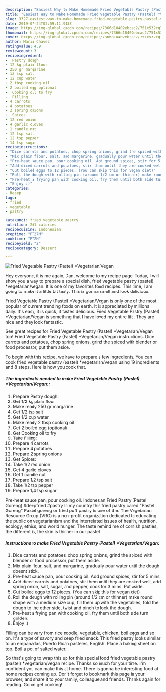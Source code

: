 ```yaml
---
description: "Easiest Way to Make Homemade Fried Vegetable Pastry (Pastel) *Vegetarian/Vegan"
title: "Easiest Way to Make Homemade Fried Vegetable Pastry (Pastel) *Vegetarian/Vegan"
slug: 3327-easiest-way-to-make-homemade-fried-vegetable-pastry-pastel-vegetarian-vegan
date: 2019-07-24T02:59:11.943Z
image: https://img-global.cpcdn.com/recipes/7366d18402ebcac2/751x532cq70/fried-vegetable-pastry-pastel-vegetarianvegan-recipe-main-photo.jpg
thumbnail: https://img-global.cpcdn.com/recipes/7366d18402ebcac2/751x532cq70/fried-vegetable-pastry-pastel-vegetarianvegan-recipe-main-photo.jpg
cover: https://img-global.cpcdn.com/recipes/7366d18402ebcac2/751x532cq70/fried-vegetable-pastry-pastel-vegetarianvegan-recipe-main-photo.jpg
author: Maria Chavez
ratingvalue: 4.9
reviewcount: 3
recipeingredient:
-  Pastry dough
- 12 kg plain flour
- 250 gr margarine
- 12 tsp salt
- 12 cup water
- 2 tbsp cooking oil
- 2 boiled egg optional
-  Cooking oil to fry
-  Filling
- 4 carrots
- 4 potatoes
- 2 spring onions
-  Spices
- 12 red onion
- 4 garlic cloves
- 1 candle nut
- 12 tsp salt
- 12 tsp pepper
- 14 tsp sugar
recipeinstructions:
- "Dice carrots and potatoes, chop spring onions, grind the spiced with blender or food processor, put them aside."
- "Mix plain flour, salt, and margarine, gradually pour water until the dough doesnt stick."
- "Pre-heat sauce pan, pour cooking oil. Add ground spices, stir for 5 mins"
- "Add diced carrots and potatoes, stir them until they are cooked well, add spring onion, salt, sugar, and pepper, cook for 3 mins. Put aside."
- "Cut boiled eggs to 12 pieces. (You can skip this for vegan diet)"
- "Roll the dough with rolling pin (around 1/2 cm or thinner) make round shape with a medium size cup, fill them up with the vegetables, fold the dough to the other side, twist and pinch to lock the dough."
- "Pre-heat a frying pan with cooking oil, fry them until both side turn golden."
- "Enjoy :)"
categories:
- Resep
tags:
- fried
- vegetable
- pastry

katakunci: fried vegetable pastry
nutrition: 261 calories
recipecuisine: Indonesian
preptime: "PT27M"
cooktime: "PT2H"
recipeyield: "2"
recipecategory: Dessert

---
```



![Fried Vegetable Pastry (Pastel) *Vegetarian/Vegan](https://img-global.cpcdn.com/recipes/7366d18402ebcac2/751x532cq70/fried-vegetable-pastry-pastel-vegetarianvegan-recipe-main-photo.jpg)

Hey everyone, it is me again, Dan, welcome to my recipe page. Today, I will show you a way to prepare a special dish, fried vegetable pastry (pastel) *vegetarian/vegan. It is one of my favorites food recipes. This time, I am going to make it a little bit tasty. This is gonna smell and look delicious.

Fried Vegetable Pastry (Pastel) *Vegetarian/Vegan is only one of the most popular of current trending foods on earth. It is appreciated by millions daily. It's easy, it is quick, it tastes delicious. Fried Vegetable Pastry (Pastel) *Vegetarian/Vegan is something that I have loved my entire life. They are nice and they look fantastic.

See great recipes for Fried Vegetable Pastry (Pastel) *Vegetarian/Vegan too! Fried Vegetable Pastry (Pastel) *Vegetarian/Vegan instructions. Dice carrots and potatoes, chop spring onions, grind the spiced with blender or food processor, put them aside.


To begin with this recipe, we have to prepare a few ingredients. You can cook fried vegetable pastry (pastel) *vegetarian/vegan using 19 ingredients and 8 steps. Here is how you cook that.

##### The ingredients needed to make Fried Vegetable Pastry (Pastel) *Vegetarian/Vegan::

1. Prepare  Pastry dough:
1. Get 1/2 kg plain flour
1. Make ready 250 gr margarine
1. Get 1/2 tsp salt
1. Get 1/2 cup water
1. Make ready 2 tbsp cooking oil
1. Get 2 boiled egg (optional)
1. Get  Cooking oil to fry
1. Take  Filling:
1. Prepare 4 carrots
1. Prepare 4 potatoes
1. Prepare 2 spring onions
1. Get  Spices:
1. Take 1/2 red onion
1. Get 4 garlic cloves
1. Get 1 candle nut
1. Prepare 1/2 tsp salt
1. Take 1/2 tsp pepper
1. Prepare 1/4 tsp sugar


Pre-heat sauce pan, pour cooking oil. Indonesian Fried Pastry (Pastel Goreng) #deepfried #pastry In my country this fried pastry called &#34;Pastel Goreng&#34; Pastel goreng or fried puff pastry is one of the. The Vegetarian Resource Group (VRG) is a non-profit organization dedicated to educating the public on vegetarianism and the interrelated issues of health, nutrition, ecology, ethics, and world hunger. The taste remind me of cornish pasties, the different is, the skin is thinner in our pastel. 

##### Instructions to make Fried Vegetable Pastry (Pastel) *Vegetarian/Vegan:

1. Dice carrots and potatoes, chop spring onions, grind the spiced with blender or food processor, put them aside.
1. Mix plain flour, salt, and margarine, gradually pour water until the dough doesnt stick.
1. Pre-heat sauce pan, pour cooking oil. Add ground spices, stir for 5 mins
1. Add diced carrots and potatoes, stir them until they are cooked well, add spring onion, salt, sugar, and pepper, cook for 3 mins. Put aside.
1. Cut boiled eggs to 12 pieces. (You can skip this for vegan diet)
1. Roll the dough with rolling pin (around 1/2 cm or thinner) make round shape with a medium size cup, fill them up with the vegetables, fold the dough to the other side, twist and pinch to lock the dough.
1. Pre-heat a frying pan with cooking oil, fry them until both side turn golden.
1. Enjoy :)


Filling can be vary from rice noodle, vegetable, chicken, boil eggs and so on. It&#39;s a type of savory and deep fried snack. This fried pastry looks similar to an empanadas, Puerto Rican pasteles, English. Place a baking sheet on top. Boil a pot of salted water. 

So that's going to wrap this up for this special food fried vegetable pastry (pastel) *vegetarian/vegan recipe. Thanks so much for your time. I'm confident you can make this at home. There is gonna be interesting food at home recipes coming up. Don't forget to bookmark this page in your browser, and share it to your family, colleague and friends. Thanks again for reading. Go on get cooking!

